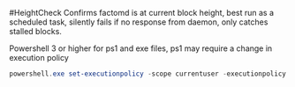 #HeightCheck
Confirms factomd is at current block height, best run as a scheduled task, silently fails if no response from daemon, only catches stalled blocks.

Powershell 3 or higher for ps1 and exe files,  ps1 may require a change in execution policy

```powershell
powershell.exe set-executionpolicy -scope currentuser -executionpolicy remotesigned
```
